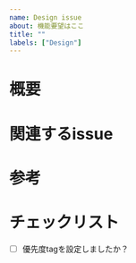 ```yaml
---
name: Design issue
about: 機能要望はここ
title: ""
labels: ["Design"]
---
```


# 概要
<!-- ここに機能の概要を書いてね -->

# 関連するissue
<!-- 関連するissueがあればここに書いてね -->
<!-- ex. #{issue番号} -->

# 参考
<!-- 参考資料などはここに書いてね -->

# チェックリスト
- [ ] 優先度tagを設定しましたか？
